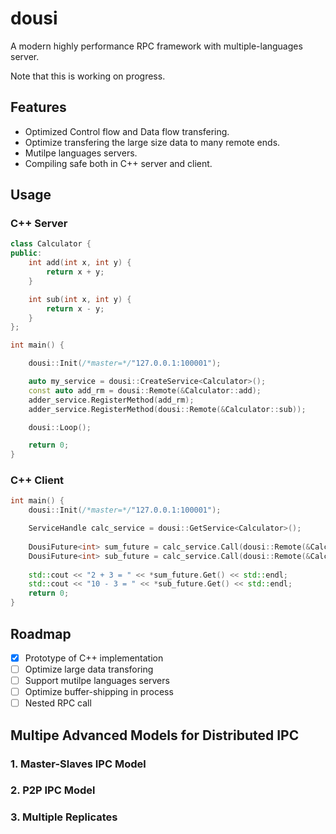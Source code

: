 # dousi
A modern highly performance RPC framework with multiple-languages server.

Note that this is working on progress.

## Features
- Optimized Control flow and Data flow transfering.
- Optimize transfering the large size data to many remote ends.
- Mutilpe languages servers.
- Compiling safe both in C++ server and client.

## Usage
### C++ Server
```c++
class Calculator {
public:
    int add(int x, int y) {
        return x + y;
    }

    int sub(int x, int y) {
        return x - y;
    }
};

int main() {

    dousi::Init(/*master=*/"127.0.0.1:100001");

    auto my_service = dousi::CreateService<Calculator>();
    const auto add_rm = dousi::Remote(&Calculator::add);
    adder_service.RegisterMethod(add_rm);
    adder_service.RegisterMethod(dousi::Remote(&Calculator::sub));

    dousi::Loop();

    return 0;
}

```

### C++ Client
```c++
int main() {
    dousi::Init(/*master=*/"127.0.0.1:100001");

    ServiceHandle calc_service = dousi::GetService<Calculator>();
    
    DousiFuture<int> sum_future = calc_service.Call(dousi::Remote(&Calculator::add), 2, 3);
    DousiFuture<int> sub_future = calc_service.Call(dousi::Remote(&Calculator::sub), 10, 3);
    
    std::cout << "2 + 3 = " << *sum_future.Get() << std::endl;
    std::cout << "10 - 3 = " << *sub_future.Get() << std::endl;
    return 0;
}
```

## Roadmap
- [x] Prototype of C++ implementation
- [ ] Optimize large data transforing
- [ ] Support mutilpe languages servers
- [ ] Optimize buffer-shipping in process
- [ ] Nested RPC call

## Multipe Advanced Models for Distributed IPC
### 1. Master-Slaves IPC Model
### 2. P2P IPC Model
### 3. Multiple Replicates
